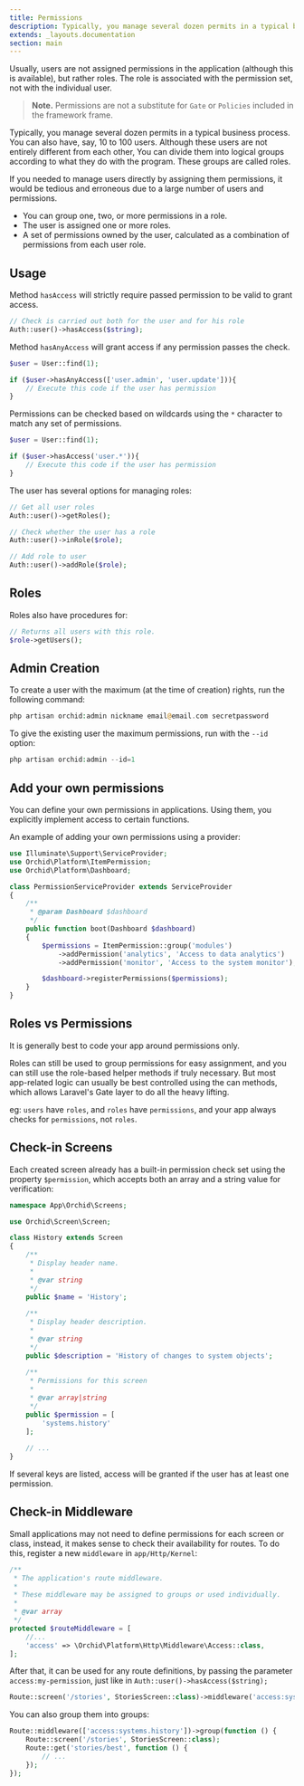 ```yaml
---
title: Permissions
description: Typically, you manage several dozen permits in a typical business process.
extends: _layouts.documentation
section: main
---
```


Usually, users are not assigned permissions in the application (although this is available), but rather roles. The role is associated with the permission set, not with the individual user.

> **Note.** Permissions are not a substitute for `Gate` or `Policies` included in the framework frame.

Typically, you manage several dozen permits in a typical business process.
You can also have, say, 10 to 100 users.
Although these users are not entirely different from each other,
You can divide them into logical groups according to what they do with the program.
These groups are called roles.

If you needed to manage users directly by assigning them permissions,
it would be tedious and erroneous
due to a large number of users and permissions.


- You can group one, two, or more permissions in a role.
- The user is assigned one or more roles.
- A set of permissions owned by the user,
 calculated as a combination of permissions from each user role.


## Usage

Method `hasAccess` will strictly require passed permission to be valid to grant access.

```php
// Check is carried out both for the user and for his role
Auth::user()->hasAccess($string);
```

Method `hasAnyAccess` will grant access if any permission passes the check.

```php
$user = User::find(1);

if ($user->hasAnyAccess(['user.admin', 'user.update'])){
    // Execute this code if the user has permission
}
```

Permissions can be checked based on wildcards using the `*` character to match any set of permissions.

```php
$user = User::find(1);

if ($user->hasAccess('user.*')){
    // Execute this code if the user has permission
}
```

The user has several options for managing roles:

```php
// Get all user roles
Auth::user()->getRoles();

// Check whether the user has a role
Auth::user()->inRole($role);

// Add role to user
Auth::user()->addRole($role);
```



## Roles

Roles also have procedures for:

```php
// Returns all users with this role.
$role->getUsers();
```


## Admin Creation

To create a user with the maximum (at the time of creation) rights, run the following command:

```php
php artisan orchid:admin nickname email@email.com secretpassword
```

To give the existing user the maximum permissions, run with the `--id` option:

```php
php artisan orchid:admin --id=1
```


## Add your own permissions


You can define your own permissions in applications.
 Using them, you explicitly implement access to certain functions.

An example of adding your own permissions using a provider:

```php
use Illuminate\Support\ServiceProvider;
use Orchid\Platform\ItemPermission;
use Orchid\Platform\Dashboard;

class PermissionServiceProvider extends ServiceProvider
{
    /**
     * @param Dashboard $dashboard
     */
    public function boot(Dashboard $dashboard)
    {
        $permissions = ItemPermission::group('modules')
            ->addPermission('analytics', 'Access to data analytics')
            ->addPermission('monitor', 'Access to the system monitor');

        $dashboard->registerPermissions($permissions);
    }
}
```

## Roles vs Permissions

It is generally best to code your app around permissions only.

Roles can still be used to group permissions for easy assignment, and you can still use the role-based helper methods if truly necessary. But most app-related logic can usually be best controlled using the can methods, which allows Laravel's Gate layer to do all the heavy lifting.

eg: `users` have `roles`, and `roles` have `permissions`, and your app always checks for `permissions`, not `roles`.


## Check-in Screens

Each created screen already has a built-in permission check set using the property
`$permission`, which accepts both an array and a string value for verification:

```php
namespace App\Orchid\Screens;

use Orchid\Screen\Screen;

class History extends Screen
{
    /**
     * Display header name.
     *
     * @var string
     */
    public $name = 'History';
    
    /**
     * Display header description.
     *
     * @var string
     */
    public $description = 'History of changes to system objects';
    
    /**
     * Permissions for this screen
     *
     * @var array|string
     */
    public $permission = [
        'systems.history'
    ];
    
    // ...
}
```

If several keys are listed, access will be granted if the user has at least one permission.


## Check-in Middleware

Small applications may not need to define permissions for each screen or class,
instead, it makes sense to check their availability for routes.
To do this, register a new `middleware` in `app/Http/Kernel`:

```php
/**
 * The application's route middleware.
 *
 * These middleware may be assigned to groups or used individually.
 *
 * @var array
 */
protected $routeMiddleware = [
    //...
    'access' => \Orchid\Platform\Http\Middleware\Access::class,
];
```

After that, it can be used for any route definitions, by passing the parameter `access:my-permission`, just like in `Auth::user()->hasAccess($string);`


```php
Route::screen('/stories', StoriesScreen::class)->middleware('access:systems.history');
```

You can also group them into groups:

```php
Route::middleware(['access:systems.history'])->group(function () {
    Route::screen('/stories', StoriesScreen::class);
    Route::get('stories/best', function () {
        // ...
    });
});
```
